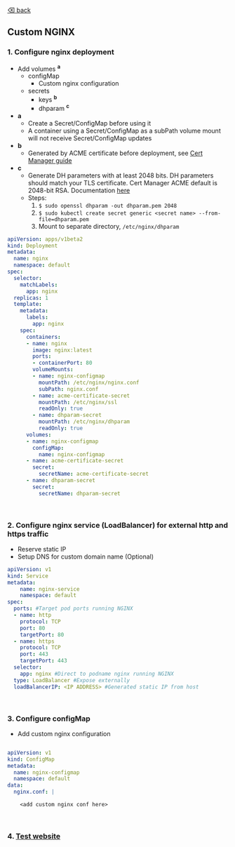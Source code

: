 [⌫ back](KUBERNETES.md)

## Custom NGINX
### 1. Configure nginx deployment

- Add volumes <sup>**a**</sup>
    - configMap
        - Custom nginx configuration
    - secrets
        - keys <sup>**b**</sup>
        - dhparam <sup>**c**</sup>
- **a**
  - Create a Secret/ConfigMap before using it
  - A container using a Secret/ConfigMap as a subPath volume mount will not receive Secret/ConfigMap updates
- **b**
  - Generated by ACME certificate before deployment, see [Cert Manager guide](CERT-MANAGER.md)
- **c**
  - Generate DH parameters with at least 2048 bits. DH parameters should match your TLS certificate. Cert Manager ACME default is 2048-bit RSA. Documentation [here](http://docs.cert-manager.io/en/master/reference/api-docs/index.html#-strong-cert-manager-strong-)
  - Steps:
    1. `$ sudo openssl dhparam -out dhparam.pem 2048`
    2. `$ sudo kubectl create secret generic <secret name> --from-file=dhparam.pem`
    3. Mount to separate directory, `/etc/nginx/dhparam`

```yaml
apiVersion: apps/v1beta2
kind: Deployment
metadata:
  name: nginx
  namespace: default
spec:
  selector:
    matchLabels:
      app: nginx
  replicas: 1
  template:
    metadata:
      labels:
        app: nginx
    spec:
      containers:
      - name: nginx
        image: nginx:latest
        ports:
        - containerPort: 80
        volumeMounts:
        - name: nginx-configmap
          mountPath: /etc/nginx/nginx.conf
          subPath: nginx.conf
        - name: acme-certificate-secret
          mountPath: /etc/nginx/ssl
          readOnly: true
        - name: dhparam-secret
          mountPath: /etc/nginx/dhparam
          readOnly: true
      volumes:
      - name: nginx-configmap
        configMap:
          name: nginx-configmap
      - name: acme-certificate-secret
        secret:
          secretName: acme-certificate-secret
      - name: dhparam-secret
        secret:
          secretName: dhparam-secret
```

</br>

### 2. Configure nginx service (LoadBalancer) for external http and https traffic

 - Reserve static IP
 - Setup DNS for custom domain name (Optional)

```yaml
apiVersion: v1
kind: Service
metadata:
    name: nginx-service
    namespace: default
spec:
  ports: #Target pod ports running NGINX
  - name: http
    protocol: TCP
    port: 80
    targetPort: 80
  - name: https
    protocol: TCP
    port: 443
    targetPort: 443
  selector:
    app: nginx #Direct to podname nginx running NGINX
  type: LoadBalancer #Expose externally
  loadBalancerIP: <IP ADDRESS> #Generated static IP from host
```

</br>

### 3. Configure configMap

  - Add custom nginx configuration

```yaml

apiVersion: v1
kind: ConfigMap
metadata:
  name: nginx-configmap
  namespace: default
data:
  nginx.conf: |

    <add custom nginx conf here>

```

</br>

### 4. [Test website](https://securityheaders.com)